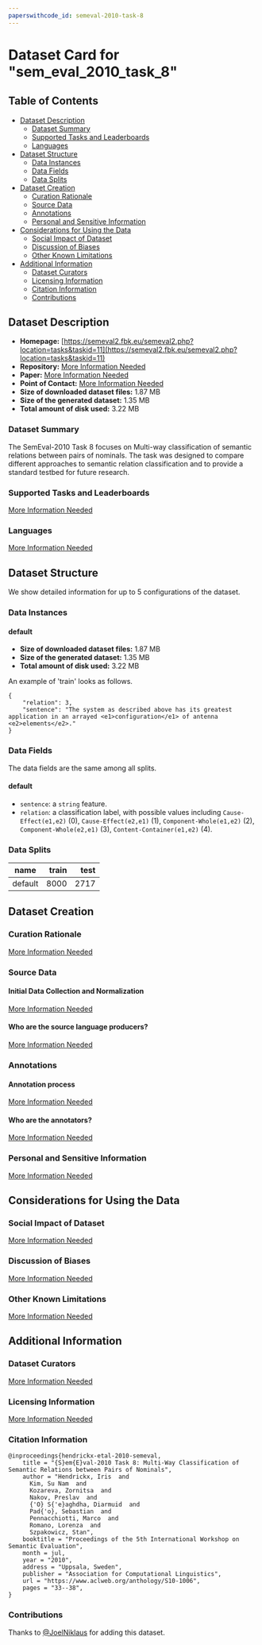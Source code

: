 ```yaml
---
paperswithcode_id: semeval-2010-task-8
---
```


# Dataset Card for "sem_eval_2010_task_8"

## Table of Contents
- [Dataset Description](#dataset-description)
  - [Dataset Summary](#dataset-summary)
  - [Supported Tasks and Leaderboards](#supported-tasks-and-leaderboards)
  - [Languages](#languages)
- [Dataset Structure](#dataset-structure)
  - [Data Instances](#data-instances)
  - [Data Fields](#data-fields)
  - [Data Splits](#data-splits)
- [Dataset Creation](#dataset-creation)
  - [Curation Rationale](#curation-rationale)
  - [Source Data](#source-data)
  - [Annotations](#annotations)
  - [Personal and Sensitive Information](#personal-and-sensitive-information)
- [Considerations for Using the Data](#considerations-for-using-the-data)
  - [Social Impact of Dataset](#social-impact-of-dataset)
  - [Discussion of Biases](#discussion-of-biases)
  - [Other Known Limitations](#other-known-limitations)
- [Additional Information](#additional-information)
  - [Dataset Curators](#dataset-curators)
  - [Licensing Information](#licensing-information)
  - [Citation Information](#citation-information)
  - [Contributions](#contributions)

## Dataset Description

- **Homepage:** [https://semeval2.fbk.eu/semeval2.php?location=tasks&taskid=11](https://semeval2.fbk.eu/semeval2.php?location=tasks&taskid=11)
- **Repository:** [More Information Needed](https://github.com/huggingface/datasets/blob/master/CONTRIBUTING.md#how-to-contribute-to-the-dataset-cards)
- **Paper:** [More Information Needed](https://github.com/huggingface/datasets/blob/master/CONTRIBUTING.md#how-to-contribute-to-the-dataset-cards)
- **Point of Contact:** [More Information Needed](https://github.com/huggingface/datasets/blob/master/CONTRIBUTING.md#how-to-contribute-to-the-dataset-cards)
- **Size of downloaded dataset files:** 1.87 MB
- **Size of the generated dataset:** 1.35 MB
- **Total amount of disk used:** 3.22 MB

### Dataset Summary

The SemEval-2010 Task 8 focuses on Multi-way classification of semantic relations between pairs of nominals.
The task was designed to compare different approaches to semantic relation classification
and to provide a standard testbed for future research.

### Supported Tasks and Leaderboards

[More Information Needed](https://github.com/huggingface/datasets/blob/master/CONTRIBUTING.md#how-to-contribute-to-the-dataset-cards)

### Languages

[More Information Needed](https://github.com/huggingface/datasets/blob/master/CONTRIBUTING.md#how-to-contribute-to-the-dataset-cards)

## Dataset Structure

We show detailed information for up to 5 configurations of the dataset.

### Data Instances

#### default

- **Size of downloaded dataset files:** 1.87 MB
- **Size of the generated dataset:** 1.35 MB
- **Total amount of disk used:** 3.22 MB

An example of 'train' looks as follows.
```
{
    "relation": 3,
    "sentence": "The system as described above has its greatest application in an arrayed <e1>configuration</e1> of antenna <e2>elements</e2>."
}
```

### Data Fields

The data fields are the same among all splits.

#### default
- `sentence`: a `string` feature.
- `relation`: a classification label, with possible values including `Cause-Effect(e1,e2)` (0), `Cause-Effect(e2,e1)` (1), `Component-Whole(e1,e2)` (2), `Component-Whole(e2,e1)` (3), `Content-Container(e1,e2)` (4).

### Data Splits

| name  |train|test|
|-------|----:|---:|
|default| 8000|2717|

## Dataset Creation

### Curation Rationale

[More Information Needed](https://github.com/huggingface/datasets/blob/master/CONTRIBUTING.md#how-to-contribute-to-the-dataset-cards)

### Source Data

#### Initial Data Collection and Normalization

[More Information Needed](https://github.com/huggingface/datasets/blob/master/CONTRIBUTING.md#how-to-contribute-to-the-dataset-cards)

#### Who are the source language producers?

[More Information Needed](https://github.com/huggingface/datasets/blob/master/CONTRIBUTING.md#how-to-contribute-to-the-dataset-cards)

### Annotations

#### Annotation process

[More Information Needed](https://github.com/huggingface/datasets/blob/master/CONTRIBUTING.md#how-to-contribute-to-the-dataset-cards)

#### Who are the annotators?

[More Information Needed](https://github.com/huggingface/datasets/blob/master/CONTRIBUTING.md#how-to-contribute-to-the-dataset-cards)

### Personal and Sensitive Information

[More Information Needed](https://github.com/huggingface/datasets/blob/master/CONTRIBUTING.md#how-to-contribute-to-the-dataset-cards)

## Considerations for Using the Data

### Social Impact of Dataset

[More Information Needed](https://github.com/huggingface/datasets/blob/master/CONTRIBUTING.md#how-to-contribute-to-the-dataset-cards)

### Discussion of Biases

[More Information Needed](https://github.com/huggingface/datasets/blob/master/CONTRIBUTING.md#how-to-contribute-to-the-dataset-cards)

### Other Known Limitations

[More Information Needed](https://github.com/huggingface/datasets/blob/master/CONTRIBUTING.md#how-to-contribute-to-the-dataset-cards)

## Additional Information

### Dataset Curators

[More Information Needed](https://github.com/huggingface/datasets/blob/master/CONTRIBUTING.md#how-to-contribute-to-the-dataset-cards)

### Licensing Information

[More Information Needed](https://github.com/huggingface/datasets/blob/master/CONTRIBUTING.md#how-to-contribute-to-the-dataset-cards)

### Citation Information

```
@inproceedings{hendrickx-etal-2010-semeval,
    title = "{S}em{E}val-2010 Task 8: Multi-Way Classification of Semantic Relations between Pairs of Nominals",
    author = "Hendrickx, Iris  and
      Kim, Su Nam  and
      Kozareva, Zornitsa  and
      Nakov, Preslav  and
      {'O} S{'e}aghdha, Diarmuid  and
      Pad{'o}, Sebastian  and
      Pennacchiotti, Marco  and
      Romano, Lorenza  and
      Szpakowicz, Stan",
    booktitle = "Proceedings of the 5th International Workshop on Semantic Evaluation",
    month = jul,
    year = "2010",
    address = "Uppsala, Sweden",
    publisher = "Association for Computational Linguistics",
    url = "https://www.aclweb.org/anthology/S10-1006",
    pages = "33--38",
}

```


### Contributions

Thanks to [@JoelNiklaus](https://github.com/JoelNiklaus) for adding this dataset.